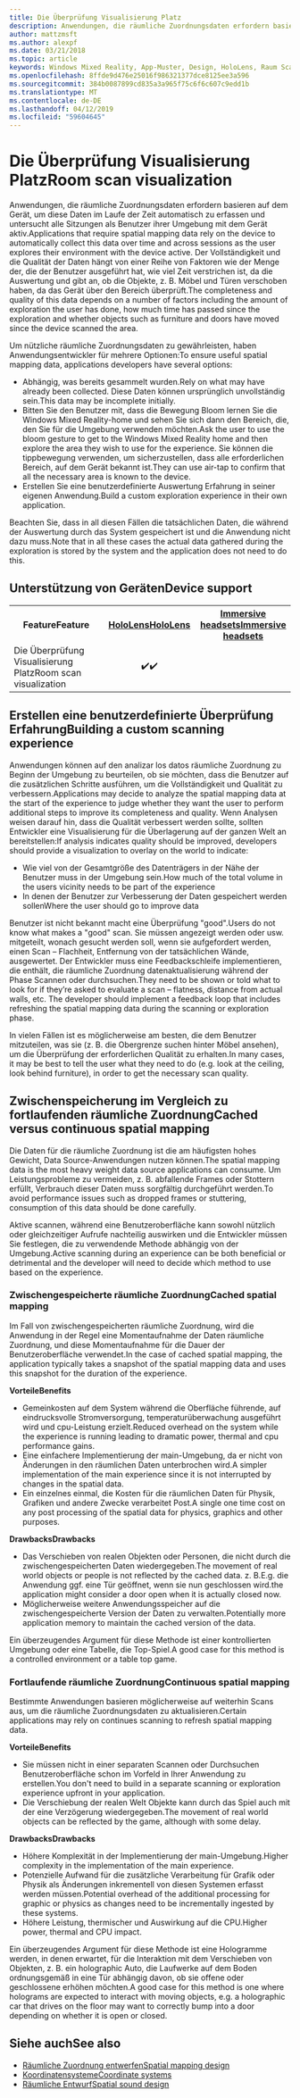 ```yaml
---
title: Die Überprüfung Visualisierung Platz
description: Anwendungen, die räumliche Zuordnungsdaten erfordern basieren auf dem Gerät, um diese Daten im Laufe der Zeit automatisch zu erfassen und untersucht alle Sitzungen als Benutzer ihrer Umgebung mit dem Gerät aktiv.
author: mattzmsft
ms.author: alexpf
ms.date: 03/21/2018
ms.topic: article
keywords: Windows Mixed Reality, App-Muster, Design, HoloLens, Raum Scan, räumliche Zuordnung Wiederaufbau, surface mesh
ms.openlocfilehash: 8ffde9d476e25016f986321377dce8125ee3a596
ms.sourcegitcommit: 384b0087899cd835a3a965f75c6f6c607c9edd1b
ms.translationtype: MT
ms.contentlocale: de-DE
ms.lasthandoff: 04/12/2019
ms.locfileid: "59604645"
---
```

# <a name="room-scan-visualization"></a><span data-ttu-id="5d109-104">Die Überprüfung Visualisierung Platz</span><span class="sxs-lookup"><span data-stu-id="5d109-104">Room scan visualization</span></span>

<span data-ttu-id="5d109-105">Anwendungen, die räumliche Zuordnungsdaten erfordern basieren auf dem Gerät, um diese Daten im Laufe der Zeit automatisch zu erfassen und untersucht alle Sitzungen als Benutzer ihrer Umgebung mit dem Gerät aktiv.</span><span class="sxs-lookup"><span data-stu-id="5d109-105">Applications that require spatial mapping data rely on the device to automatically collect this data over time and across sessions as the user explores their environment with the device active.</span></span> <span data-ttu-id="5d109-106">Der Vollständigkeit und die Qualität der Daten hängt von einer Reihe von Faktoren wie der Menge der, die der Benutzer ausgeführt hat, wie viel Zeit verstrichen ist, da die Auswertung und gibt an, ob die Objekte, z. B. Möbel und Türen verschoben haben, da das Gerät über den Bereich überprüft.</span><span class="sxs-lookup"><span data-stu-id="5d109-106">The completeness and quality of this data depends on a number of factors including the amount of exploration the user has done, how much time has passed since the exploration and whether objects such as furniture and doors have moved since the device scanned the area.</span></span>

<span data-ttu-id="5d109-107">Um nützliche räumliche Zuordnungsdaten zu gewährleisten, haben Anwendungsentwickler für mehrere Optionen:</span><span class="sxs-lookup"><span data-stu-id="5d109-107">To ensure useful spatial mapping data, applications developers have several options:</span></span>
* <span data-ttu-id="5d109-108">Abhängig, was bereits gesammelt wurden.</span><span class="sxs-lookup"><span data-stu-id="5d109-108">Rely on what may have already been collected.</span></span> <span data-ttu-id="5d109-109">Diese Daten können ursprünglich unvollständig sein.</span><span class="sxs-lookup"><span data-stu-id="5d109-109">This data may be incomplete initially.</span></span>
* <span data-ttu-id="5d109-110">Bitten Sie den Benutzer mit, dass die Bewegung Bloom lernen Sie die Windows Mixed Reality-home und sehen Sie sich dann den Bereich, die, den Sie für die Umgebung verwenden möchten.</span><span class="sxs-lookup"><span data-stu-id="5d109-110">Ask the user to use the bloom gesture to get to the Windows Mixed Reality home and then explore the area they wish to use for the experience.</span></span> <span data-ttu-id="5d109-111">Sie können die tippbewegung verwenden, um sicherzustellen, dass alle erforderlichen Bereich, auf dem Gerät bekannt ist.</span><span class="sxs-lookup"><span data-stu-id="5d109-111">They can use air-tap to confirm that all the necessary area is known to the device.</span></span>
* <span data-ttu-id="5d109-112">Erstellen Sie eine benutzerdefinierte Auswertung Erfahrung in seiner eigenen Anwendung.</span><span class="sxs-lookup"><span data-stu-id="5d109-112">Build a custom exploration experience in their own application.</span></span>

<span data-ttu-id="5d109-113">Beachten Sie, dass in all diesen Fällen die tatsächlichen Daten, die während der Auswertung durch das System gespeichert ist und die Anwendung nicht dazu muss.</span><span class="sxs-lookup"><span data-stu-id="5d109-113">Note that in all these cases the actual data gathered during the exploration is stored by the system and the application does not need to do this.</span></span>

## <a name="device-support"></a><span data-ttu-id="5d109-114">Unterstützung von Geräten</span><span class="sxs-lookup"><span data-stu-id="5d109-114">Device support</span></span>

<table>
<tr>
<th><span data-ttu-id="5d109-115">Feature</span><span class="sxs-lookup"><span data-stu-id="5d109-115">Feature</span></span></th><th style="width:150px"> <span data-ttu-id="5d109-116"><a href="hololens-hardware-details.md">HoloLens</a></span><span class="sxs-lookup"><span data-stu-id="5d109-116"><a href="hololens-hardware-details.md">HoloLens</a></span></span></th><th style="width:150px"> <span data-ttu-id="5d109-117"><a href="immersive-headset-hardware-details.md">Immersive headsets</a></span><span class="sxs-lookup"><span data-stu-id="5d109-117"><a href="immersive-headset-hardware-details.md">Immersive headsets</a></span></span></th>
</tr><tr>
<td> <span data-ttu-id="5d109-118">Die Überprüfung Visualisierung Platz</span><span class="sxs-lookup"><span data-stu-id="5d109-118">Room scan visualization</span></span></td><td style="text-align: center;"> <span data-ttu-id="5d109-119">✔️</span><span class="sxs-lookup"><span data-stu-id="5d109-119">✔️</span></span></td><td style="text-align: center;"></td>
</tr>
</table>



## <a name="building-a-custom-scanning-experience"></a><span data-ttu-id="5d109-120">Erstellen eine benutzerdefinierte Überprüfung Erfahrung</span><span class="sxs-lookup"><span data-stu-id="5d109-120">Building a custom scanning experience</span></span>

<span data-ttu-id="5d109-121">Anwendungen können auf den analizar los datos räumliche Zuordnung zu Beginn der Umgebung zu beurteilen, ob sie möchten, dass die Benutzer auf die zusätzlichen Schritte ausführen, um die Vollständigkeit und Qualität zu verbessern.</span><span class="sxs-lookup"><span data-stu-id="5d109-121">Applications may decide to analyze the spatial mapping data at the start of the experience to judge whether they want the user to perform additional steps to improve its completeness and quality.</span></span> <span data-ttu-id="5d109-122">Wenn Analysen weisen darauf hin, dass die Qualität verbessert werden sollte, sollten Entwickler eine Visualisierung für die Überlagerung auf der ganzen Welt an bereitstellen:</span><span class="sxs-lookup"><span data-stu-id="5d109-122">If analysis indicates quality should be improved, developers should provide a visualization to overlay on the world to indicate:</span></span>
* <span data-ttu-id="5d109-123">Wie viel von der Gesamtgröße des Datenträgers in der Nähe der Benutzer muss in der Umgebung sein.</span><span class="sxs-lookup"><span data-stu-id="5d109-123">How much of the total volume in the users vicinity needs to be part of the experience</span></span>
* <span data-ttu-id="5d109-124">In denen der Benutzer zur Verbesserung der Daten gespeichert werden sollen</span><span class="sxs-lookup"><span data-stu-id="5d109-124">Where the user should go to improve data</span></span>

<span data-ttu-id="5d109-125">Benutzer ist nicht bekannt macht eine Überprüfung "good".</span><span class="sxs-lookup"><span data-stu-id="5d109-125">Users do not know what makes a "good" scan.</span></span> <span data-ttu-id="5d109-126">Sie müssen angezeigt werden oder usw. mitgeteilt, wonach gesucht werden soll, wenn sie aufgefordert werden, einen Scan – Flachheit, Entfernung von der tatsächlichen Wände, ausgewertet. Der Entwickler muss eine Feedbackschleife implementieren, die enthält, die räumliche Zuordnung datenaktualisierung während der Phase Scannen oder durchsuchen.</span><span class="sxs-lookup"><span data-stu-id="5d109-126">They need to be shown or told what to look for if they’re asked to evaluate a scan – flatness, distance from actual walls, etc. The developer should implement a feedback loop that includes refreshing the spatial mapping data during the scanning or exploration phase.</span></span>

<span data-ttu-id="5d109-127">In vielen Fällen ist es möglicherweise am besten, die dem Benutzer mitzuteilen, was sie (z. B. die Obergrenze suchen hinter Möbel ansehen), um die Überprüfung der erforderlichen Qualität zu erhalten.</span><span class="sxs-lookup"><span data-stu-id="5d109-127">In many cases, it may be best to tell the user what they need to do (e.g. look at the ceiling, look behind furniture), in order to get the necessary scan quality.</span></span>

## <a name="cached-versus-continuous-spatial-mapping"></a><span data-ttu-id="5d109-128">Zwischenspeicherung im Vergleich zu fortlaufenden räumliche Zuordnung</span><span class="sxs-lookup"><span data-stu-id="5d109-128">Cached versus continuous spatial mapping</span></span>

<span data-ttu-id="5d109-129">Die Daten für die räumliche Zuordnung ist die am häufigsten hohes Gewicht, Data Source-Anwendungen nutzen können.</span><span class="sxs-lookup"><span data-stu-id="5d109-129">The spatial mapping data is the most heavy weight data source applications can consume.</span></span> <span data-ttu-id="5d109-130">Um Leistungsprobleme zu vermeiden, z. B. abfallende Frames oder Stottern erfüllt, Verbrauch dieser Daten muss sorgfältig durchgeführt werden.</span><span class="sxs-lookup"><span data-stu-id="5d109-130">To avoid performance issues such as dropped frames or stuttering, consumption of this data should be done carefully.</span></span>

<span data-ttu-id="5d109-131">Aktive scannen, während eine Benutzeroberfläche kann sowohl nützlich oder gleichzeitiger Aufrufe nachteilig auswirken und die Entwickler müssen Sie festlegen, die zu verwendende Methode abhängig von der Umgebung.</span><span class="sxs-lookup"><span data-stu-id="5d109-131">Active scanning during an experience can be both beneficial or detrimental and the developer will need to decide which method to use based on the experience.</span></span>

### <a name="cached-spatial-mapping"></a><span data-ttu-id="5d109-132">Zwischengespeicherte räumliche Zuordnung</span><span class="sxs-lookup"><span data-stu-id="5d109-132">Cached spatial mapping</span></span>

<span data-ttu-id="5d109-133">Im Fall von zwischengespeicherten räumliche Zuordnung, wird die Anwendung in der Regel eine Momentaufnahme der Daten räumliche Zuordnung, und diese Momentaufnahme für die Dauer der Benutzeroberfläche verwendet.</span><span class="sxs-lookup"><span data-stu-id="5d109-133">In the case of cached spatial mapping, the application typically takes a snapshot of the spatial mapping data and uses this snapshot for the duration of the experience.</span></span>

<span data-ttu-id="5d109-134">**Vorteile**</span><span class="sxs-lookup"><span data-stu-id="5d109-134">**Benefits**</span></span>
* <span data-ttu-id="5d109-135">Gemeinkosten auf dem System während die Oberfläche führende, auf eindrucksvolle Stromversorgung, temperaturüberwachung ausgeführt wird und cpu-Leistung erzielt.</span><span class="sxs-lookup"><span data-stu-id="5d109-135">Reduced overhead on the system while the experience is running leading to dramatic power, thermal and cpu performance gains.</span></span>
* <span data-ttu-id="5d109-136">Eine einfachere Implementierung der main-Umgebung, da er nicht von Änderungen in den räumlichen Daten unterbrochen wird.</span><span class="sxs-lookup"><span data-stu-id="5d109-136">A simpler implementation of the main experience since it is not interrupted by changes in the spatial data.</span></span>
* <span data-ttu-id="5d109-137">Ein einzelnes einmal, die Kosten für die räumlichen Daten für Physik, Grafiken und andere Zwecke verarbeitet Post.</span><span class="sxs-lookup"><span data-stu-id="5d109-137">A single one time cost on any post processing of the spatial data for physics, graphics and other purposes.</span></span>

<span data-ttu-id="5d109-138">**Drawbacks**</span><span class="sxs-lookup"><span data-stu-id="5d109-138">**Drawbacks**</span></span>
* <span data-ttu-id="5d109-139">Das Verschieben von realen Objekten oder Personen, die nicht durch die zwischengespeicherten Daten wiedergegeben.</span><span class="sxs-lookup"><span data-stu-id="5d109-139">The movement of real world objects or people is not reflected by the cached data.</span></span> <span data-ttu-id="5d109-140">z. B.</span><span class="sxs-lookup"><span data-stu-id="5d109-140">E.g.</span></span> <span data-ttu-id="5d109-141">die Anwendung ggf. eine Tür geöffnet, wenn sie nun geschlossen wird.</span><span class="sxs-lookup"><span data-stu-id="5d109-141">the application might consider a door open when it is actually closed now.</span></span>
* <span data-ttu-id="5d109-142">Möglicherweise weitere Anwendungsspeicher auf die zwischengespeicherte Version der Daten zu verwalten.</span><span class="sxs-lookup"><span data-stu-id="5d109-142">Potentially more application memory to maintain the cached version of the data.</span></span>

<span data-ttu-id="5d109-143">Ein überzeugendes Argument für diese Methode ist einer kontrollierten Umgebung oder eine Tabelle, die Top-Spiel.</span><span class="sxs-lookup"><span data-stu-id="5d109-143">A good case for this method is a controlled environment or a table top game.</span></span>

### <a name="continuous-spatial-mapping"></a><span data-ttu-id="5d109-144">Fortlaufende räumliche Zuordnung</span><span class="sxs-lookup"><span data-stu-id="5d109-144">Continuous spatial mapping</span></span>

<span data-ttu-id="5d109-145">Bestimmte Anwendungen basieren möglicherweise auf weiterhin Scans aus, um die räumliche Zuordnungsdaten zu aktualisieren.</span><span class="sxs-lookup"><span data-stu-id="5d109-145">Certain applications may rely on continues scanning to refresh spatial mapping data.</span></span>

<span data-ttu-id="5d109-146">**Vorteile**</span><span class="sxs-lookup"><span data-stu-id="5d109-146">**Benefits**</span></span>
* <span data-ttu-id="5d109-147">Sie müssen nicht in einer separaten Scannen oder Durchsuchen Benutzeroberfläche schon im Vorfeld in Ihrer Anwendung zu erstellen.</span><span class="sxs-lookup"><span data-stu-id="5d109-147">You don't need to build in a separate scanning or exploration experience upfront in your application.</span></span>
* <span data-ttu-id="5d109-148">Die Verschiebung der realen Welt Objekte kann durch das Spiel auch mit der eine Verzögerung wiedergegeben.</span><span class="sxs-lookup"><span data-stu-id="5d109-148">The movement of real world objects can be reflected by the game, although with some delay.</span></span>

<span data-ttu-id="5d109-149">**Drawbacks**</span><span class="sxs-lookup"><span data-stu-id="5d109-149">**Drawbacks**</span></span>
* <span data-ttu-id="5d109-150">Höhere Komplexität in der Implementierung der main-Umgebung.</span><span class="sxs-lookup"><span data-stu-id="5d109-150">Higher complexity in the implementation of the main experience.</span></span>
* <span data-ttu-id="5d109-151">Potenzielle Aufwand für die zusätzliche Verarbeitung für Grafik oder Physik als Änderungen inkrementell von diesen Systemen erfasst werden müssen.</span><span class="sxs-lookup"><span data-stu-id="5d109-151">Potential overhead of the additional processing for graphic or physics as changes need to be incrementally ingested by these systems.</span></span>
* <span data-ttu-id="5d109-152">Höhere Leistung, thermischer und Auswirkung auf die CPU.</span><span class="sxs-lookup"><span data-stu-id="5d109-152">Higher power, thermal and CPU impact.</span></span>

<span data-ttu-id="5d109-153">Ein überzeugendes Argument für diese Methode ist eine Hologramme werden, in denen erwartet, für die Interaktion mit dem Verschieben von Objekten, z. B. ein holographic Auto, die Laufwerke auf dem Boden ordnungsgemäß in eine Tür abhängig davon, ob sie offene oder geschlossene erhöhen möchten.</span><span class="sxs-lookup"><span data-stu-id="5d109-153">A good case for this method is one where holograms are expected to interact with moving objects, e.g. a holographic car that drives on the floor may want to correctly bump into a door depending on whether it is open or closed.</span></span>

## <a name="see-also"></a><span data-ttu-id="5d109-154">Siehe auch</span><span class="sxs-lookup"><span data-stu-id="5d109-154">See also</span></span>
* [<span data-ttu-id="5d109-155">Räumliche Zuordnung entwerfen</span><span class="sxs-lookup"><span data-stu-id="5d109-155">Spatial mapping design</span></span>](spatial-mapping-design.md)
* [<span data-ttu-id="5d109-156">Koordinatensysteme</span><span class="sxs-lookup"><span data-stu-id="5d109-156">Coordinate systems</span></span>](coordinate-systems.md)
* [<span data-ttu-id="5d109-157">Räumliche Entwurf</span><span class="sxs-lookup"><span data-stu-id="5d109-157">Spatial sound design</span></span>](spatial-sound-design.md)
